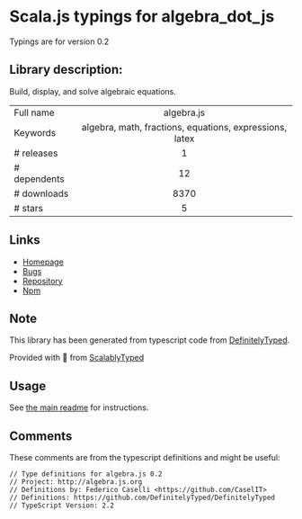 
# Scala.js typings for algebra_dot_js

Typings are for version 0.2

## Library description:
Build, display, and solve algebraic equations.

|                    |                 |
| ------------------ | :-------------: |
| Full name          | algebra.js |
| Keywords           | algebra, math, fractions, equations, expressions, latex |
| # releases         | 1 |
| # dependents       | 12 |
| # downloads        | 8370 |
| # stars            | 5 |

## Links
- [Homepage](http://algebra.js.org)
- [Bugs](https://github.com/nicolewhite/algebra.js/issues)
- [Repository](https://github.com/nicolewhite/algebra.js)
- [Npm](https://www.npmjs.com/package/algebra.js)
    


## Note
This library has been generated from typescript code from [DefinitelyTyped](https://definitelytyped.org).

Provided with :purple_heart: from [ScalablyTyped](https://github.com/oyvindberg/ScalablyTyped)

## Usage
See [the main readme](../../readme.md) for instructions.

## Comments

These comments are from the typescript definitions and might be useful:
```
// Type definitions for algebra.js 0.2
// Project: http://algebra.js.org
// Definitions by: Federico Caselli <https://github.com/CaselIT>
// Definitions: https://github.com/DefinitelyTyped/DefinitelyTyped
// TypeScript Version: 2.2

```

